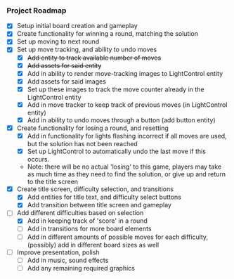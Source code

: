 ### Project Roadmap

- [x] Setup initial board creation and gameplay
- [x] Create functionality for winning a round, matching the solution
- [x] Set up moving to next round
- [x] Set up move tracking, and ability to undo moves
  - [x] ~~Add entity to track available number of moves~~
  - [x] ~~Add assets for said entity~~
  - [x] Add in ability to render move-tracking images to LightControl entity
  - [x] Add assets for said images
  - [x] Set up these images to track the move counter already in the LightControl entity
  - [x] Add in move tracker to keep track of previous moves (in LightControl entity)
  - [x] Add in ability to undo moves through a button (add button entity)
- [x] Create functionality for losing a round, and resetting
  - [x] Add in functionality for lights flashing incorrect if all moves are used, but the solution has not been reached
  - [x] Set up LightControl to automatically undo the last move if this occurs.
  - Note: there will be no actual 'losing' to this game, players may take as much time as they need to find the solution, or give up and return to the title screen
- [x] Create title screen, difficulty selection, and transitions
  - [x] Add entities for title text, and difficulty select buttons
  - [x] Add transition between title screen and gameplay
- [ ] Add different difficulties based on selection
  - [x] Add in keeping track of 'score' in a round
  - [ ] Add in transitions for more board elements
  - [ ] Add in different amounts of possible moves for each difficulty, (possibly) add in different board sizes as well
- [ ] Improve presentation, polish
  - [ ] Add in music, sound effects
  - [ ] Add any remaining required graphics
